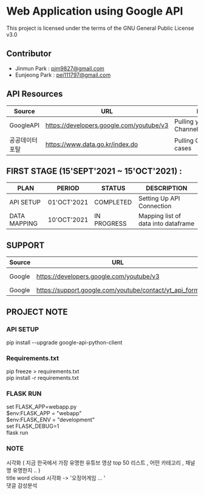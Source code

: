# Web Application using Google API
This project is licensed under the terms of the GNU General Public License v3.0
## Contributor
* Jinmun Park : pjm9827@gmail.com <br/>
* Eunjeong Park : pej111797@gmail.com

## API Resources
| Source | URL | Description |
| --- | --- | --- |
| GoogleAPI | https://developers.google.com/youtube/v3 | Pulling youtube Channel/Videos/Comments |
| 공공데이터포탈 | https://www.data.go.kr/index.do | Pulling Covid 19/ Accident cases | 

## FIRST STAGE (15'SEPT'2021 ~ 15'OCT'2021) :
| PLAN | PERIOD | STATUS | DESCRIPTION |
| --- | --- | --- | --- |
| API SETUP | 01'OCT'2021 | COMPLETED | Setting Up API Connection |
| DATA MAPPING | 10'OCT'2021 | IN PROGRESS | Mapping list of data into dataframe |

## SUPPORT
| Source | URL | Description |
| --- | --- | --- |
| Google | https://developers.google.com/youtube/v3 | API Documentation |
| Google | https://support.google.com/youtube/contact/yt_api_form | API Extension | 

## PROJECT NOTE
### API SETUP
pip install --upgrade google-api-python-client

### Requirements.txt
pip freeze > requirements.txt <br/>
pip install -r requirements.txt 

### FLASK RUN
set FLASK_APP=webapp.py <br/>
$env:FLASK_APP = "webapp" <br/>
$env:FLASK_ENV = "development" <br/>
set FLASK_DEBUG=1 <br/>
flask run <br/>

### NOTE
시각화 ( 지금 한국에서 가장 유명한 유튜브 영상 top 50 리스트 , 어떤 카테고리 , 채널명 유명한지 .. ) <br/>
title word cloud 시각화 -> '오징어게임 ... ' <br/>
댓글 감성분석 <br/>

